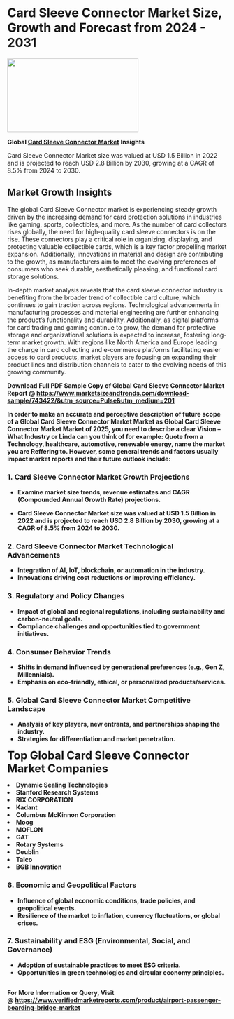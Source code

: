 <H1>Card Sleeve Connector Market Size, Growth and Forecast from 2024 - 2031</H1><img class="aligncenter size-medium wp-image-584254" src="https://thirdeyenews.in/wp-content/uploads/2024/09/Global-Market-Research-300x168.jpeg" alt="" width="300" height="168" /><p><strong>Global&nbsp;<a href="https://www.marketsizeandtrends.com/download-sample/743422/&amp;utm_source=Pulse&amp;utm_medium=201">Card Sleeve Connector Market</a> Insights</strong></p><p>Card Sleeve Connector Market size was valued at USD 1.5 Billion in 2022 and is projected to reach USD 2.8 Billion by 2030, growing at a CAGR of 8.5% from 2024 to 2030.</p><p><h2>Market Growth Insights</h2> <p>The global Card Sleeve Connector market is experiencing steady growth driven by the increasing demand for card protection solutions in industries like gaming, sports, collectibles, and more. As the number of card collectors rises globally, the need for high-quality card sleeve connectors is on the rise. These connectors play a critical role in organizing, displaying, and protecting valuable collectible cards, which is a key factor propelling market expansion. Additionally, innovations in material and design are contributing to the growth, as manufacturers aim to meet the evolving preferences of consumers who seek durable, aesthetically pleasing, and functional card storage solutions.</p> <p><strong></strong></p> <p>In-depth market analysis reveals that the card sleeve connector industry is benefiting from the broader trend of collectible card culture, which continues to gain traction across regions. Technological advancements in manufacturing processes and material engineering are further enhancing the product’s functionality and durability. Additionally, as digital platforms for card trading and gaming continue to grow, the demand for protective storage and organizational solutions is expected to increase, fostering long-term market growth. With regions like North America and Europe leading the charge in card collecting and e-commerce platforms facilitating easier access to card products, market players are focusing on expanding their product lines and distribution channels to cater to the evolving needs of this growing community.</p> <p><strong></p><p><span class=""><strong>Download Full PDF Sample Copy of Global Card Sleeve Connector Market Report</strong> @ <a href="https://www.marketsizeandtrends.com/download-sample/743422/&amp;utm_source=Pulse&amp;utm_medium=201" target="_blank">https://www.marketsizeandtrends.com/download-sample/743422/&amp;utm_source=Pulse&amp;utm_medium=201</a></span></p><p>In order to make an accurate and perceptive description of future scope of a Global&nbsp;Card Sleeve Connector Market Market as Global&nbsp;Card Sleeve Connector Market Market of 2025, you need to describe a clear Vision &ndash; What Industry or Linda can you think of for example: Quote from a Technology, healthcare, automotive, renewable energy, name the market you are Reffering to. However, some general trends and factors usually impact market reports and their future outlook include:</p><h3>1.&nbsp;<strong>Card Sleeve Connector Market Growth Projections</strong></h3><ul><li>Examine market size trends, revenue estimates and CAGR (Compounded Annual Growth Rate) projections.</li><li><p>Card Sleeve Connector Market size was valued at USD 1.5 Billion in 2022 and is projected to reach USD 2.8 Billion by 2030, growing at a CAGR of 8.5% from 2024 to 2030.</p></li></ul><h3>2.&nbsp;<strong>Card Sleeve Connector Market Technological Advancements</strong></h3><ul><li>Integration of AI, IoT, blockchain, or automation in the industry.</li><li>Innovations driving cost reductions or improving efficiency.</li></ul><h3>3.&nbsp;<strong>Regulatory and Policy Changes</strong></h3><ul><li>Impact of global and regional regulations, including sustainability and carbon-neutral goals.</li><li>Compliance challenges and opportunities tied to government initiatives.</li></ul><h3>4.&nbsp;<strong>Consumer Behavior Trends</strong></h3><ul><li>Shifts in demand influenced by generational preferences (e.g., Gen Z, Millennials).</li><li>Emphasis on eco-friendly, ethical, or personalized products/services.</li></ul><h3>5.&nbsp;<strong>Global Card Sleeve Connector Market Competitive Landscape</strong></h3><ul><li>Analysis of key players, new entrants, and partnerships shaping the industry.</li><li>Strategies for differentiation and market penetration.</li></ul><p data-pm-slice="1 1 []"><span style="color: inherit; font-family: inherit; font-size: 25px;">Top Global Card Sleeve Connector Market Companies</span></p><div class="" data-test-id=""><p><li>Dynamic Sealing Technologies</li><li> Stanford Research Systems</li><li> RIX CORPORATION</li><li> Kadant</li><li> Columbus McKinnon Corporation</li><li> Moog</li><li> MOFLON</li><li> GAT</li><li> Rotary Systems</li><li> Deublin</li><li> Talco</li><li> BGB Innovation</li></p></div><h3>6.&nbsp;<strong>Economic and Geopolitical Factors</strong></h3><ul><li>Influence of global economic conditions, trade policies, and geopolitical events.</li><li>Resilience of the market to inflation, currency fluctuations, or global crises.</li></ul><h3>7.&nbsp;<strong>Sustainability and ESG (Environmental, Social, and Governance)</strong></h3><ul><li>Adoption of sustainable practices to meet ESG criteria.</li><li>Opportunities in green technologies and circular economy principles.</li></ul><h2><strong style="font-size: 14px;">For More Information or Query, Visit @&nbsp;</strong><a style="background-color: #ffffff; font-size: 14px;" href="https://www.marketsizeandtrends.com/report/card-sleeve-connector-market/" target="_blank">https://www.verifiedmarketreports.com/product/airport-passenger-boarding-bridge-market</a></h2>
